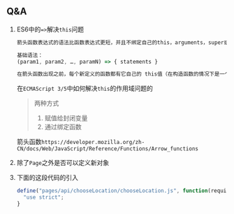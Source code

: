 ## Q&A

1. ES6中的`=>`解决`this`问题

   ```javascript
   箭头函数表达式的语法比函数表达式更短，并且不绑定自己的this，arguments，super或 new.target。这些函数表达式最适合用于非方法函数，并且它们不能用作构造函数。

   基础语法：
   (param1, param2, …, paramN) => { statements }

   在箭头函数出现之前，每个新定义的函数都有它自己的 this值（在构造函数的情况下是一个新对象，在严格模式的函数调用中为 undefined，如果该函数被称为“对象方法”则为基础对象等）。This被证明是令人厌烦的面向对象风格的编程。
   ```

   在`ECMAScript 3/5`中如何解决`this`的作用域问题的

   > 两种方式
   >
   > 1. 赋值给封闭变量
   > 2. 通过绑定函数

   箭头函数`https://developer.mozilla.org/zh-CN/docs/Web/JavaScript/Reference/Functions/Arrow_functions`

2. 除了`Page`之外是否可以定义新对象

3. 下面的这段代码的引入

   ```javascript
   define("pages/api/chooseLocation/chooseLocation.js", function(require, module, exports, window,document,frames,self,location,navigator,localStorage,history,Caches,screen,alert,confirm,prompt,fetch,XMLHttpRequest,WebSocket,webkit,WeixinJSCore,Reporter,print,WeixinJSBridge){ 
     "use strict";
   }

   ```

   ​


